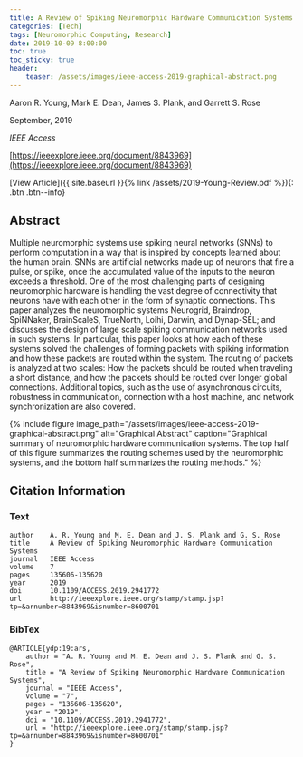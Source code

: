 ```yaml
---
title: A Review of Spiking Neuromorphic Hardware Communication Systems
categories: [Tech]
tags: [Neuromorphic Computing, Research]
date: 2019-10-09 8:00:00
toc: true
toc_sticky: true
header:
    teaser: /assets/images/ieee-access-2019-graphical-abstract.png
---
```

Aaron R. Young, Mark E. Dean, James S. Plank, and Garrett S. Rose

September, 2019

*IEEE Access*

[https://ieeexplore.ieee.org/document/8843969](https://ieeexplore.ieee.org/document/8843969)

[View Article]({{ site.baseurl }}{% link /assets/2019-Young-Review.pdf %}){: .btn .btn--info}

## Abstract
Multiple neuromorphic systems use spiking neural networks (SNNs) to perform computation in a way that is inspired by concepts learned about the human brain.
SNNs are artificial networks made up of neurons that fire a pulse, or spike, once the accumulated value of the inputs to the neuron exceeds a threshold.
One of the most challenging parts of designing neuromorphic hardware is handling the vast degree of connectivity that neurons have with each other in the form of synaptic connections.
This paper analyzes the neuromorphic systems Neurogrid, Braindrop, SpiNNaker, BrainScaleS, TrueNorth, Loihi, Darwin, and Dynap-SEL; and discusses the design of large scale spiking communication networks used in such systems.
In particular, this paper looks at how each of these systems solved the challenges of forming packets with spiking information and how these packets are routed within the system.
The routing of packets is analyzed at two scales: How the packets should be routed when traveling a short distance, and how the packets should be routed over longer global connections.
Additional topics, such as the use of asynchronous circuits, robustness in communication, connection with a host machine, and network synchronization are also covered.

{% include figure image_path="/assets/images/ieee-access-2019-graphical-abstract.png" alt="Graphical Abstract" caption="Graphical summary of neuromorphic hardware communication systems. The top half of this figure summarizes the routing schemes used by the neuromorphic systems, and the bottom half summarizes the routing methods." %}

## Citation Information
### Text

    author    A. R. Young and M. E. Dean and J. S. Plank and G. S. Rose
    title     A Review of Spiking Neuromorphic Hardware Communication Systems
    journal   IEEE Access
    volume    7
    pages     135606-135620
    year      2019
    doi       10.1109/ACCESS.2019.2941772
    url       http://ieeexplore.ieee.org/stamp/stamp.jsp?tp=&arnumber=8843969&isnumber=8600701

### BibTex

    @ARTICLE{ydp:19:ars,
        author = "A. R. Young and M. E. Dean and J. S. Plank and G. S. Rose",
        title = "A Review of Spiking Neuromorphic Hardware Communication Systems",
        journal = "IEEE Access",
        volume = "7",
        pages = "135606-135620",
        year = "2019",
        doi = "10.1109/ACCESS.2019.2941772",
        url = "http://ieeexplore.ieee.org/stamp/stamp.jsp?tp=&arnumber=8843969&isnumber=8600701"
    }

